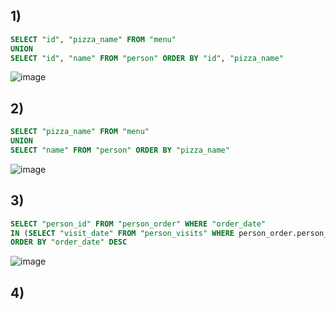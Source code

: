 ## 1)
```sql
SELECT "id", "pizza_name" FROM "menu"
UNION
SELECT "id", "name" FROM "person" ORDER BY "id", "pizza_name"
```
![image](https://github.com/b0ryakha/SQL/assets/47691726/a9862ce6-8151-4d81-b7ce-7507c87008a6)

## 2)
```sql
SELECT "pizza_name" FROM "menu"
UNION
SELECT "name" FROM "person" ORDER BY "pizza_name"
```
![image](https://github.com/b0ryakha/SQL/assets/47691726/b3d348b2-0d7d-4e89-9371-9506500deb2d)

## 3)
```sql
SELECT "person_id" FROM "person_order" WHERE "order_date"
IN (SELECT "visit_date" FROM "person_visits" WHERE person_order.person_id = person_visits.person_id)
ORDER BY "order_date" DESC
```
![image](https://github.com/b0ryakha/SQL/assets/47691726/9e4f0722-cf2f-4568-87f3-218175f6d3f6)

## 4)
```sql

```
